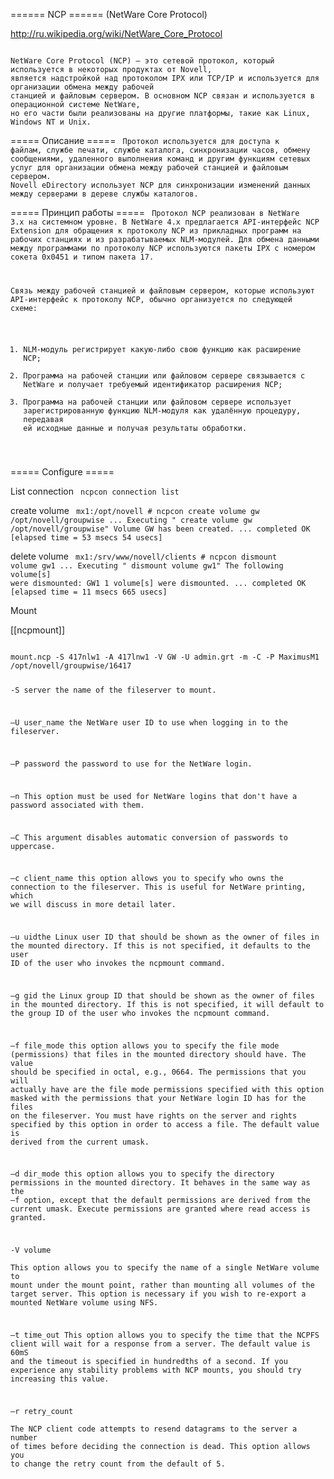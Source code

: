 ====== NCP ======
(NetWare Core Protocol)

http://ru.wikipedia.org/wiki/NetWare_Core_Protocol

<code>
NetWare Core Protocol (NCP) — это сетевой протокол, который используется в некоторых продуктах от Novell, 
является надстройкой над протоколом IPX или TCP/IP и используется для организации обмена между рабочей 
станцией и файловым сервером. В основном NCP связан и используется в операционной системе NetWare, 
но его части были реализованы на другие платформы, такие как Linux, Windows NT и Unix.
</code>

===== Описание =====
<code>
Протокол используется для доступа к файлам, службе печати, службе каталога, синхронизации часов, обмену сообщениями, 
удаленного выполнения команд и другим функциям сетевых услуг для организации обмена между рабочей станцией и файловым сервером. 
Novell eDirectory использует NCP для синхронизации изменений данных между серверами в дереве службы каталогов.
</code>

===== Принцип работы =====
<code>
Протокол NCP реализован в NetWare 3.х на системном уровне. 
В NetWare 4.х предлагается API-интерфейс NCP Extension для обращения к протоколу NCP из прикладных программ на рабочих станциях
и из разрабатываемых NLM-модулей. Для обмена данными между программами по протоколу NCP используются пакеты IPX с номером сокета 
0х0451 и типом пакета 17.

Связь между рабочей станцией и файловым сервером, которые используют API-интерфейс к протоколу NCP, обычно организуется по следующей схеме:
1. NLM-модуль регистрирует какую-либо свою функцию как расширение NCP;
2. Программа на рабочей станции или файловом сервере связывается с NetWare и получает требуемый идентификатор расширения NCP;
3. Программа на рабочей станции или файловом сервере использует зарегистрированную функцию NLM-модуля как удалённую процедуру, 
передавая ей исходные данные и получая результаты обработки.
</code>

===== Configure =====

List connection
<code>
ncpcon connection list
</code>

create volume
<code>
mx1:/opt/novell # ncpcon create volume gw /opt/novell/groupwise
... Executing " create volume gw /opt/novell/groupwise"
Volume GW has been created.
... completed OK [elapsed time = 53 msecs 54 usecs]
</code>

delete volume
<code>
mx1:/srv/www/novell/clients # ncpcon dismount volume gw1 
... Executing " dismount volume gw1"
The following volume[s] were dismounted:
  GW1
1 volume[s] were dismounted.
... completed OK [elapsed time = 11 msecs 665 usecs]
</code>

Mount

[[ncpmount]]

<code>
mount.ncp -S 417nlw1 -A 417lnw1 -V GW -U admin.grt -m -C -P MaximusM1 /opt/novell/groupwise/16417


-S server the name of the fileserver to mount.

–U user_name the NetWare user ID to use when logging in to the fileserver.

–P password the password to use for the NetWare login.

–n This option must be used for NetWare logins that don't have a password associated with them.

–C This argument disables automatic conversion of passwords to uppercase.

–c client_name this option allows you to specify who owns the connection to the fileserver. 
This is useful for NetWare printing, which we will discuss in more detail later.

–u uidthe Linux user ID that should be shown as the owner of files in the mounted directory. 
If this is not specified, it defaults to the user ID of the user who invokes the ncpmount command.

–g gid the Linux group ID that should be shown as the owner of files in the mounted directory. 
If this is not specified, it will default to the group ID of the user who invokes the ncpmount command.

–f file_mode this option allows you to specify the file mode (permissions) that files in the mounted directory should have. 
The value should be specified in octal, e.g., 0664. The permissions that you will actually have are the file mode permissions
specified with this option masked with the permissions that your NetWare login ID has for the files on the fileserver. 
You must have rights on the server and rights specified by this option in order to access a file. 
The default value is derived from the current umask.

–d dir_mode this option allows you to specify the directory permissions in the mounted directory. 
It behaves in the same way as the –f option, except that the default permissions are derived from the current umask. 
Execute permissions are granted where read access is granted.

-V volume	
This option allows you to specify the name of a single NetWare volume to mount under the mount point, rather than mounting all 
volumes of the target server. This option is necessary if you wish to re-export a mounted NetWare volume using NFS.

–t time_out	
This option allows you to specify the time that the NCPFS client will wait for a response from a server. The default value is 60mS 
and the timeout is specified in hundredths of a second. If you experience any stability problems with NCP mounts, 
you should try increasing this value.

–r retry_count	
The NCP client code attempts to resend datagrams to the server a number of times before deciding the connection is dead. 
This option allows you to change the retry count from the default of 5.
<code>
